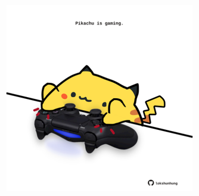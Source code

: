<!-- built at 28/02/2021, 08:01:41 UTC -->
<p align="center">
  <img width="500" height="500" src="./ReadmeImage.svg">
</p>

